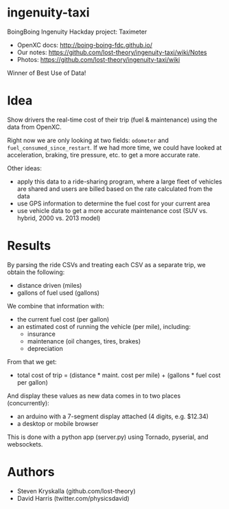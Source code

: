 ingenuity-taxi
==============

BoingBoing Ingenuity Hackday project: Taximeter

* OpenXC docs: http://boing-boing-fdc.github.io/
* Our notes: https://github.com/lost-theory/ingenuity-taxi/wiki/Notes
* Photos: https://github.com/lost-theory/ingenuity-taxi/wiki

Winner of Best Use of Data!

Idea
====

Show drivers the real-time cost of their trip (fuel & maintenance) using the
data from OpenXC.

Right now we are only looking at two fields: `odometer` and
`fuel_consumed_since_restart`. If we had more time, we could have looked at
acceleration, braking, tire pressure, etc. to get a more accurate rate.

Other ideas:

* apply this data to a ride-sharing program, where a large fleet of vehicles are shared and users are billed based on the rate calculated from the data
* use GPS information to determine the fuel cost for your current area
* use vehicle data to get a more accurate maintenance cost (SUV vs. hybrid, 2000 vs. 2013 model)

Results
=======

By parsing the ride CSVs and treating each CSV as a separate trip, we obtain the following:

* distance driven (miles)
* gallons of fuel used (gallons)

We combine that information with:

* the current fuel cost (per gallon)
* an estimated cost of running the vehicle (per mile), including:
  * insurance
  * maintenance (oil changes, tires, brakes)
  * depreciation

From that we get:

* total cost of trip = (distance * maint. cost per mile) + (gallons * fuel cost per gallon)

And display these values as new data comes in to two places (concurrently):

* an arduino with a 7-segment display attached (4 digits, e.g. $12.34)
* a desktop or mobile browser

This is done with a python app (server.py) using Tornado, pyserial, and
websockets.

Authors
=======

* Steven Kryskalla (github.com/lost-theory)
* David Harris (twitter.com/physicsdavid)
